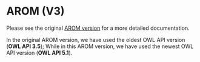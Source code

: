 # AROM (V3)

Please see the original [AROM version](https://github.com/inesosman/AROM) for a more detailed documentation.

In the original AROM version, we have used the oldest OWL API version (**OWL API 3.5**); While in this AROM version, we have used the newest OWL API version (**OWL API 5.1**).

